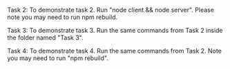 Task 2: To demonstrate task 2. Run "node client && node server". Please note you may need to run npm rebuild.

Task 3: To demonstrate task 3. Run the same commands from Task 2 inside the folder named "Task 3".

Task 4: To demonstrate task 4. Run the same commands from Task 2. Note you may need to run "npm rebuild".

